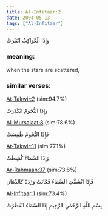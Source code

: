 ```yaml
---
title: Al-Infitaar:2
date: 2004-05-13
tags: ["Al-Infitaar"]
---
```

وَإِذَا الْكَوَاكِبُ انْتَثَرَتْ
### meaning: 
when the stars are scattered,
### similar verses: 

[At-Takwir:2](/81/2) (sim:94.7%)

وَإِذَا النُّجُومُ انْكَدَرَتْ

[Al-Mursalaat:8](/77/8) (sim:78.6%)

فَإِذَا النُّجُومُ طُمِسَتْ

[At-Takwir:11](/81/11) (sim:77.1%)

وَإِذَا السَّمَاءُ كُشِطَتْ

[Ar-Rahmaan:37](/55/37) (sim:73.6%)

فَإِذَا انْشَقَّتِ السَّمَاءُ فَكَانَتْ وَرْدَةً كَالدِّهَانِ

[Al-Infitaar:1](/82/1) (sim:73.4%)

بِسْمِ اللَّهِ الرَّحْمَٰنِ الرَّحِيمِ إِذَا السَّمَاءُ انْفَطَرَتْ

